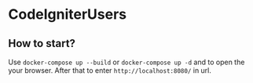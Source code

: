 # CodeIgniterUsers

## How to start?

Use `docker-compose up --build` or `docker-compose up -d` and to open the your browser. After that to enter `http://localhost:8080/` in url.

